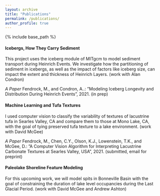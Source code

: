 ```yaml
---
layout: archive
title: "Publications"
permalink: /publications/
author_profile: true
---
```


{% include base_path %}

#### Icebergs, How They Carry Sediment
This project uses the iceberg module of MITgcm to model sediment transport during Heinrich Events. We investigate how the partitioning of sediment in icebergs, as well as the impact of factors like iceberg size, can impact the extent and thickness of Heinrich Layers. (work with Alan Condron)

*A Paper*
Fendrock, M., and Condron, A..: ”Modeling Iceberg Longevity and Distribution During Heinrich Events”, 2021. (in prep)

#### Machine Learning and Tufa Textures
I used computer vision to classify the variability of textures of lacustrine tufa in Searles Valley, CA and compare them to those at Mono Lake, CA, with the goal of tying preserved tufa texture to a lake environment. (work with David McGee)

*A Paper*
Fendrock, M., Chen, C.Y., Olson, K.J., Lowenstein, T.K., and McGee, D.: ”A Computer Vision Algorithm for Interpreting Lacustrine Carbonate Textures at Searles Valley, USA”, 2021. (submitted, email for preprint)

#### Paleolake Shoreline Feature Modeling
For this upcoming work, we will model spits in Bonneville Basin with the goal of constraining the duration of lake level occupancies during the Last Glacial Period. (work with David McGee and Andrew Ashton)
